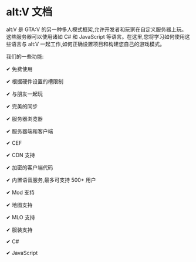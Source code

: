 # alt:V 文档

alt:V 是 GTA:V 的另一种多人模式框架,允许开发者和玩家在自定义服务器上玩。这些服务器可以使用诸如 C# 和 JavaScript 等语言。在这里,您将学习如何使用这些语言与 alt:V 一起工作,如何正确设置项目和构建您自己的游戏模式。

我们的一些功能:

&#x2714; 免费使用 

&#x2714; 根据硬件设置的槽限制

&#x2714; 与朋友一起玩

&#x2714; 完美的同步 

&#x2714; 服务器浏览器

&#x2714; 服务器端和客户端

&#x2714; CEF  

&#x2714; CDN 支持

&#x2714; 加密的客户端代码

&#x2714; 内置语音服务,最多可支持 500+ 用户

&#x2714; Mod 支持  

&#x2714; 地图支持

&#x2714; MLO 支持 

&#x2714; 服装支持

&#x2714; C#

&#x2714; JavaScript
